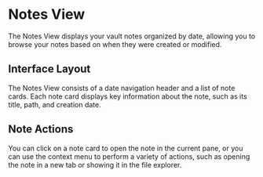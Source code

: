 # Notes View

The Notes View displays your vault notes organized by date, allowing you to browse your notes based on when they were created or modified.

## Interface Layout

The Notes View consists of a date navigation header and a list of note cards. Each note card displays key information about the note, such as its title, path, and creation date.

## Note Actions

You can click on a note card to open the note in the current pane, or you can use the context menu to perform a variety of actions, such as opening the note in a new tab or showing it in the file explorer.
